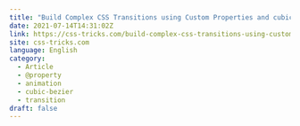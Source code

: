 ```yaml
---
title: "Build Complex CSS Transitions using Custom Properties and cubic-bezier()"
date: 2021-07-14T14:31:02Z
link: https://css-tricks.com/build-complex-css-transitions-using-custom-properties-and-cubic-bezier/?utm_medium=RSS&utm_source=news.12bit.vn
site: css-tricks.com
language: English
category:
  - Article
  - @property
  - animation
  - cubic-bezier
  - transition
draft: false
---
```

